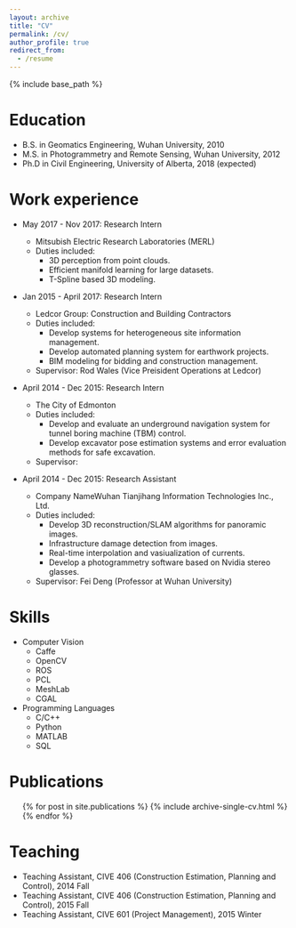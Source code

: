 ```yaml
---
layout: archive
title: "CV"
permalink: /cv/
author_profile: true
redirect_from:
  - /resume
---
```


{% include base_path %}

Education
======
* B.S. in Geomatics Engineering, Wuhan University, 2010
* M.S. in Photogrammetry and Remote Sensing, Wuhan University, 2012
* Ph.D in Civil Engineering, University of Alberta, 2018 (expected)

Work experience
======
* May 2017 - Nov 2017: Research Intern
  * Mitsubish Electric Research Laboratories (MERL)
  * Duties included: 
    * 3D perception from point clouds.
	* Efficient manifold learning for large datasets.
	* T-Spline based 3D modeling.

* Jan 2015 - April 2017: Research Intern
  * Ledcor Group: Construction and Building Contractors
  * Duties included: 
    * Develop systems for heterogeneous site information management.
	* Develop automated planning system for earthwork projects.
	* BIM modeling for bidding and construction management.
  * Supervisor: Rod Wales (Vice Preisident Operations at Ledcor)
  
* April 2014 - Dec 2015: Research Intern
  * The City of Edmonton
  * Duties included: 
    * Develop and evaluate an underground navigation system for tunnel boring machine (TBM) control.
	* Develop excavator pose estimation systems and error evaluation methods for safe excavation.
  * Supervisor: 

* April 2014 - Dec 2015: Research Assistant
  * Company NameWuhan Tianjihang Information Technologies Inc., Ltd.
  * Duties included: 
    * Develop 3D reconstruction/SLAM algorithms for panoramic images.
	* Infrastructure damage detection from images.
	* Real-time interpolation and vasiualization of currents.
	* Develop a photogrammetry software based on Nvidia stereo glasses. 
  * Supervisor: Fei Deng (Professor at Wuhan University)
  
Skills
======
* Computer Vision
  * Caffe 
  * OpenCV
  * ROS
  * PCL
  * MeshLab
  * CGAL
* Programming Languages
  * C/C++
  * Python
  * MATLAB
  * SQL

Publications
======
  <ul>{% for post in site.publications %}
    {% include archive-single-cv.html %}
  {% endfor %}</ul>
  
<!--   
Talks
======
  <ul>{% for post in site.talks %}
    {% include archive-single-talk-cv.html %}
  {% endfor %}</ul>
-->
  
Teaching
======
* Teaching Assistant, CIVE 406 (Construction Estimation, Planning and Control), 2014 Fall
* Teaching Assistant, CIVE 406 (Construction Estimation, Planning and Control), 2015 Fall
* Teaching Assistant, CIVE 601 (Project Management), 2015 Winter

